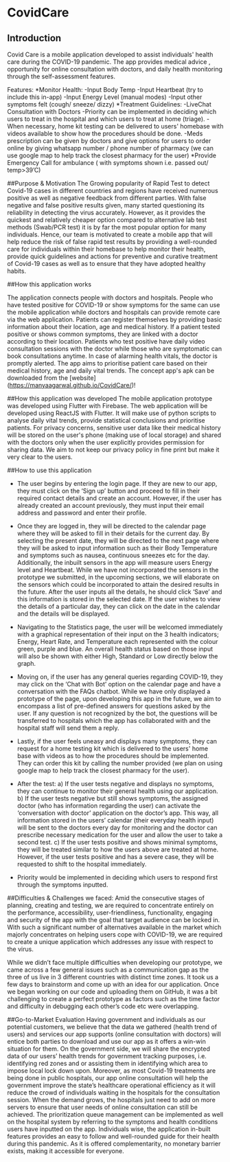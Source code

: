 # CovidCare

## Introduction 
Covid Care is a mobile application developed to assist individuals' health care during the COVID-19 pandemic. The app provides medical advice , opportunity for online consultation with doctors,  and daily health monitoring through the self-assessment features. 
 
Features: 
*Monitor Health:
-Input Body Temp
-Input Heartbeat (try to include this in-app) 
-Input Energy Level (manual modes) 
-Input other symptoms felt (cough/ sneeze/ dizzy)
*Treatment Guidelines:
-LiveChat Consultation with Doctors
-Priority can be implemented in deciding which users to treat in the hospital and which users to treat at home (triage). 
-When necessary, home kit testing can be delivered to users' homebase with videos available to show how the procedures should be done.
-Meds prescription can be given by doctors and give options for users to order online by giving whatsapp number / phone number of pharmacy (we can use google map to help track the closest pharmacy for the user) 
*Provide Emergency Call for ambulance ( with symptoms shown i.e. passed out/ temp>39’C)

##Purpose & Motivation 
The Growing popularity of Rapid Test to detect Covid-19 cases in different countries and regions have received numerous positive as well as negative feedback from different parties. With false negative and false positive results given, many started questioning its reliability in detecting the virus accurately. However, as it provides the quickest and relatively cheaper option compared to alternative lab test methods (Swab/PCR test) it is by far the most popular option for many individuals. 
Hence, our team is motivated to create a mobile app that will help reduce the risk of false rapid test results by providing a well-rounded care for individuals within their homebase to help monitor their health, provide quick guidelines and actions for preventive and curative treatment of Covid-19 cases as well as to ensure that they have adopted healthy habits. 

##How this application works 

The application connects people with doctors and hospitals. People who have tested positive for COVID-19 or show symptoms for the same can use the mobile application while doctors and hospitals can provide remote care via the web application. Patients can register themselves by providing basic information about their location, age and medical history. If a patient tested positive or shows common symptoms, they are linked with a doctor according to their location. Patients who test positive have daily video consultation sessions with the doctor while those who are symptomatic can book consultations anytime. In case of alarming health vitals, the doctor is promptly alerted. The app aims to prioritise patient care based on their medical history, age and daily vital trends. The concept app's apk can be downloaded from the [website] (https://manyaagarwal.github.io/CovidCare/)! 


##How this application was developed
The mobile application prototype was developed using Flutter with Firebase. The web application will be developed using ReactJS with Flutter. It will make use of python scripts to analyse daily vital trends, provide statistical conclusions and prioritise patients. For privacy concerns, sensitive user data like their medical history will be stored on the user's phone (making use of local storage) and shared with the doctors only when the user explicitly provides permission for sharing data. We aim to not keep our privacy policy in fine print but make it very clear to the users. 

##How to use this application
- The user begins by entering the login page. If they are new to our app, they must click on the ‘Sign up’ button and proceed to fill in their required contact details and create an account. However, if the user has already created an account previously, they must input their email address and password and enter their profile. 

- Once they are logged in, they will be directed to the calendar page where they will be asked to fill in their details for the current day. By selecting the present date, they will be directed to the next page where they will be asked to input information such as their Body Temperature and symptoms such as nausea, continuous sneezes etc for the day. Additionally, the inbuilt sensors in the app will measure users Energy level and Heartbeat. While we have not incorporated the sensors in the prototype we submitted, in the upcoming sections, we will elaborate on the sensors which could be incorporated to attain the desired results in the future. After the user inputs all the details, he should click ‘Save’ and this information is stored in the selected date. If the user wishes to view the details of a particular day, they can click on the date in the calendar and the details will be displayed. 

- Navigating to the Statistics page, the user will be welcomed immediately with a graphical representation of their input on the 3 health indicators; Energy, Heart Rate, and Temperature each represented with the colour green, purple and blue. An overall health status based on those input will also be shown with either High, Standard or Low directly below the graph.

- Moving on, if the user has any general queries regarding COVID-19, they may click on the ‘Chat with Bot’ option on the calendar page and have a conversation with the FAQs chatbot. While we have only displayed a prototype of the page, upon developing this app in the future, we aim to encompass a list of pre-defined answers for questions asked by the user. If any question is not recognized by the bot, the questions will be transferred to hospitals which the app has collaborated with and the hospital staff will send them a reply. 

- Lastly, if the user feels uneasy and displays many symptoms, they can request for a home testing kit which is delivered to the users' home base with videos as to how the procedures should be implemented. They can order this kit by calling the number provided (we plan on using google map to help track the closest pharmacy for the user). 
 
- After the test:
a)     If the user tests negative and displays no symptoms, they can continue to monitor their general health using our application.
b)    If the user tests negative but still shows symptoms, the assigned doctor (who has information regarding the user) can activate the ‘conversation with doctor’ application on the doctor’s app. This way, all information stored in the users’ calendar (their everyday health input) will be sent to the doctors every day for monitoring and the doctor can prescribe necessary medication for the user and allow the user to take a second test. 
c)     If the user tests positive and shows minimal symptoms, they will be treated similar to how the users above are treated at home. However, if the user tests positive and has a severe case, they will be requested to shift to the hospital immediately. 
- Priority would be implemented in deciding which users to respond first through the symptoms inputted. 

##Difficulties & Challenges we faced:
Amid the consecutive stages of planning, creating and testing, we are required to concentrate entirely on the performance, accessibility, user-friendliness, functionality, engaging and security of the app with the goal that target audience can be locked in. With such a significant number of alternatives available in the market which majorly concentrates on helping users cope with COVID-19, we are required to create a unique application which addresses any issue with respect to the virus. 
 
While we didn’t face multiple difficulties when developing our prototype, we came across a few general issues such as a communication gap as the three of us live in 3 different countries with distinct time zones. It took us a few days to brainstorm and come up with an idea for our application. Once we began working on our code and uploading them on GitHub, it was a bit challenging to create a perfect prototype as factors such as the time factor and difficulty in debugging each other’s code etc were overlapping. 

##Go-to-Market Evaluation 
Having government and individuals as our potential customers, we believe that the data we gathered (health trend of users) and services our app supports (online consultation with doctors) will entice both parties to download and use our app as it offers a win-win situation for them. 
On the government side, we will share the encrypted data of our users’ health trends for government tracking purposes, i.e. identifying red zones and or assisting them in identifying which area to impose local lock down upon. Moreover, as most Covid-19 treatments are being done in public hospitals, our app online consultation will help the government improve the state’s healthcare operational efficiency as it will reduce the crowd of individuals waiting in the hospitals for the consultation session. When the demand grows, the hospitals just need to add on more servers to ensure that user needs of online consultation can still be achieved. The prioritization queue management can be implemented as well on the hospital system by referring to the symptoms and health conditions users have inputted on the app.
Individuals wise, the application in-built features provides an easy to follow and well-rounded guide for their health during this pandemic. As it is offered complementarity, no monetary barrier exists, making it accessible for everyone. 







